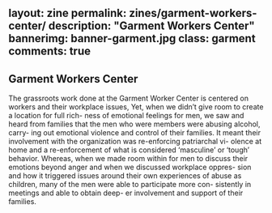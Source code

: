 layout: zine
permalink: zines/garment-workers-center/
description: "Garment Workers Center"
bannerimg: banner-garment.jpg
class: garment
comments: true
---

<h2>Garment Workers Center</h2>

The grassroots work done at the Garment Worker Center is centered on workers and their workplace issues, Yet, when we didn’t give room to create a location for full rich- ness of emotional feelings for men, we saw and heard from families that the men who were members were abusing alcohol, carry- ing out emotional violence and control of their families. It meant their involvement with the organization was re-enforcing patriarchal vi- olence at home and a re-enforcement of what is considered ‘masculine’ or ‘tough’ behavior. Whereas, when we made room within for men to discuss their emotions beyond anger and when we discussed workplace oppres- sion and how it triggered issues around their own experiences of abuse as children, many of the men were able to participate more con- sistently in meetings and able to obtain deep- er involvement and support of their families.